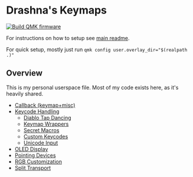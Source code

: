 # Drashna's Keymaps

[![Build QMK firmware](https://github.com/drashna/qmk_userspace/actions/workflows/build_binaries.yaml/badge.svg?branch=custom_drashna)](https://github.com/drashna/qmk_userspace/actions/workflows/build_binaries.yaml)

For instructions on how to setup see [main readme](https://github.com/qmk/qmk_userspace/blob/main/README.md).

For quick setup, mostly just run `qmk config user.overlay_dir="$(realpath .)"`

## Overview

This is my personal userspace file.  Most of my code exists here, as it's heavily shared.

* [Callback (keymap+misc)](docs/callbacks.md)
* [Keycode Handling](docs/keyrecords.md)
  * [Diablo Tap Dancing](docs/tap_dance.md)
  * [Keymap Wrappers](docs/wrappers.md)
  * [Secret Macros](docs/secrets.md)
  * [Custom Keycodes](docs/keycodes.md)
  * [Unicode Input](docs/unicode.md)
* [OLED Display](docs/oled.md)
* [Pointing Devices](docs/pointing.md)
* [RGB Customization](docs/rgb.md)
* [Split Transport](docs/split.md)
